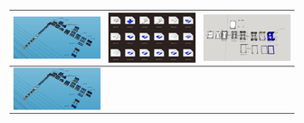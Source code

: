 | [![image](../images/gen1.png)](./gen1.md) | [![image](../images/gen3.png)](./gen3.md) | [![image](../images/genb.png)](./genb.md) |  
|---|---|---|
| [![image](../images/gen1.png)](./gendk.md) | | | 